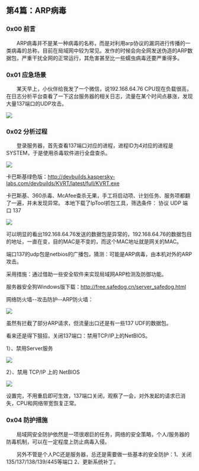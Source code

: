 ## 第4篇：ARP病毒

### 0x00 前言

　　ARP病毒并不是某一种病毒的名称，而是对利用arp协议的漏洞进行传播的一类病毒的总称，目前在局域网中较为常见。发作的时候会向全网发送伪造的ARP数据包，严重干扰全网的正常运行，其危害甚至比一些蠕虫病毒还要严重得多。

### 0x01 应急场景

 　　某天早上，小伙伴给我发了一个微信，说192.168.64.76 CPU现在负载很高，在日志分析平台查看了一下这台服务器的相关日志，流量在某个时间点暴涨，发现大量137端口的UDP攻击。

![](http://img-upaiyun-own.test.upcdn.net/win-9-1.png)

### 0x02 分析过程

 　　登录服务器，首先查看137端口对应的进程，进程ID为4对应的进程是SYSTEM，于是使用杀毒软件进行全盘查杀。

![](http://img-upaiyun-own.test.upcdn.net/win-9-2.png)

卡巴斯基绿色版：http://devbuilds.kaspersky-labs.com/devbuilds/KVRT/latest/full/KVRT.exe

卡巴斯基、360杀毒、McAfee查杀无果，手工将启动项、计划任务、服务项都翻了一遍，并未发现异常。
本地下载了IpTool抓包工具，筛选条件： 协议 UDP  端口 137

![](http://img-upaiyun-own.test.upcdn.net/win-9-3.png)

可以明显的看出192.168.64.76发送的数据包是异常的，192.168.64.76的数据包目的地址，一直在变，目的MAC是不变的，而这个MAC地址就是网关的MAC。

端口137的udp包是netbios的广播包，猜测：可能是ARP病毒，由本机对外的ARP攻击。

采用措施：通过借助一些安全软件来实现局域网ARP检测及防御功能。

服务器安全狗Windows版下载：http://free.safedog.cn/server_safedog.html

网络防火墙--攻击防护--ARP防火墙：

![](http://img-upaiyun-own.test.upcdn.net/win-9-4.png)

虽然有拦截了部分ARP请求，但流量出口还是有一些137 UDF的数据包。

看来还是得下狠招，关闭137端口：禁用TCP/IP上的NetBIOS。

1）、禁用Server服务

![](http://img-upaiyun-own.test.upcdn.net/win-9-5.png)

2）、禁用 TCP/IP 上的 NetBIOS 

![](http://img-upaiyun-own.test.upcdn.net/win-9-6.png)

 设置完，不用重启即可生效，137端口关闭，观察了一会，对外发起的请求已消失，CPU和网络带宽恢复正常。

### 0x04 防护措施

　　局域网安全防护依然是一项很艰巨的任务，网络的安全策略，个人/服务器的防毒机制，可以在一定程度上防止病毒入侵。

　　另外不管是个人PC还是服务器，总还是需要做一些基本的安全防护：1、关闭135/137/138/139/445等端口   2、更新系统补丁。